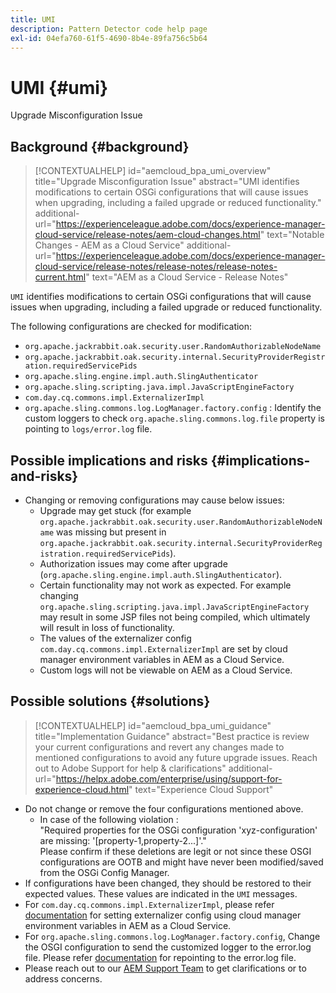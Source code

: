 ```yaml
---
title: UMI
description: Pattern Detector code help page
exl-id: 04efa760-61f5-4690-8b4e-89fa756c5b64
---
```

# UMI {#umi}

Upgrade Misconfiguration Issue

## Background {#background}

>[!CONTEXTUALHELP]
>id="aemcloud_bpa_umi_overview"
>title="Upgrade Misconfiguration Issue"
>abstract="UMI identifies modifications to certain OSGi configurations that will cause issues when upgrading, including a failed upgrade or reduced functionality."
>additional-url="https://experienceleague.adobe.com/docs/experience-manager-cloud-service/release-notes/aem-cloud-changes.html" text="Notable Changes - AEM as a Cloud Service"
>additional-url="https://experienceleague.adobe.com/docs/experience-manager-cloud-service/release-notes/release-notes/release-notes-current.html" text="AEM as a Cloud Service - Release Notes"

`UMI` identifies modifications to certain OSGi configurations that will cause issues when upgrading, including a failed upgrade or reduced functionality.

The following configurations are checked for modification:
* `org.apache.jackrabbit.oak.security.user.RandomAuthorizableNodeName`
* `org.apache.jackrabbit.oak.security.internal.SecurityProviderRegistration.requiredServicePids`
* `org.apache.sling.engine.impl.auth.SlingAuthenticator`
* `org.apache.sling.scripting.java.impl.JavaScriptEngineFactory`
* `com.day.cq.commons.impl.ExternalizerImpl`
* `org.apache.sling.commons.log.LogManager.factory.config` :  Identify the custom loggers to check `org.apache.sling.commons.log.file` property is pointing to `logs/error.log` file.

## Possible implications and risks {#implications-and-risks}

* Changing or removing configurations may cause below issues:
  * Upgrade may get stuck (for example `org.apache.jackrabbit.oak.security.user.RandomAuthorizableNodeName` was missing but present in `org.apache.jackrabbit.oak.security.internal.SecurityProviderRegistration.requiredServicePids`).
  * Authorization issues may come after upgrade (`org.apache.sling.engine.impl.auth.SlingAuthenticator`).
  * Certain functionality may not work as expected. For example changing `org.apache.sling.scripting.java.impl.JavaScriptEngineFactory` may result in some JSP files not being compiled, which ultimately will result in loss of functionality.
  * The values of the externalizer config `com.day.cq.commons.impl.ExternalizerImpl` are set by cloud manager environment variables in AEM as a Cloud Service.
  * Custom logs will not be viewable on AEM as a Cloud Service.

## Possible solutions {#solutions}

>[!CONTEXTUALHELP]
>id="aemcloud_bpa_umi_guidance"
>title="Implementation Guidance"
>abstract="Best practice is review your current configurations and revert any changes made to mentioned configurations to avoid any future upgrade issues. Reach out to Adobe Support for help & clarifications"
>additional-url="https://helpx.adobe.com/enterprise/using/support-for-experience-cloud.html" text="Experience Cloud Support"

* Do not change or remove the four configurations mentioned above.
  * In case of the following violation :  
  "Required properties for the OSGi configuration 'xyz-configuration' are missing: '[property-1,property-2...]'."  
  Please confirm if these deletions are legit or not since these OSGI configurations are OOTB and might have never been modified/saved from the OSGi Config Manager.
* If configurations have been changed, they should be restored to their expected values. These values are indicated in the `UMI` messages.
* For `com.day.cq.commons.impl.ExternalizerImpl`, please refer [documentation](https://experienceleague.adobe.com/docs/experience-manager-cloud-service/implementing/developer-tools/externalizer.html?lang=en) for setting externalizer config using cloud manager environment variables in AEM as a Cloud Service.
* For `org.apache.sling.commons.log.LogManager.factory.config`, Change the OSGI configuration to send the customized logger to the error.log file. Please refer [documentation](https://experienceleague.adobe.com/docs/experience-manager-learn/cloud-service/debugging/debugging-aem-as-a-cloud-service/logs.html) for repointing to the error.log file. 
* Please reach out to our [AEM Support Team](https://helpx.adobe.com/enterprise/using/support-for-experience-cloud.html) to get clarifications or to address concerns.
